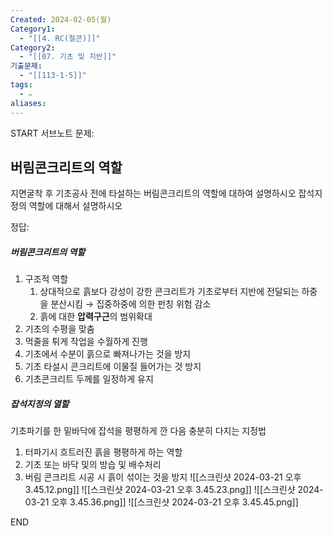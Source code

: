 ```yaml
---
Created: 2024-02-05(월)
Category1:
  - "[[4. RC(철콘)]]"
Category2:
  - "[[07. 기초 및 지반]]"
기출문제:
  - "[[113-1-5]]"
tags:
  - ✏️
aliases: 
---
```

START
서브노트
문제:  
## 버림콘크리트의 역할 
지면굴착 후 기초공사 전에 타설하는 버림콘크리트의 역할에 대하여 설명하시오
잡석지정의 역할에 대해서 설명하시오

정답: 

##### 버림콘크리트의 역할
1. 구조적 역할
    1. 상대적으로 흙보다 강성이 강한 콘크리트가 기초로부터 지반에 전달되는 하중을 분산시킴
    → 집중하중에 의한 펀칭 위험 감소
    2. 흙에 대한 **압력구근**의 범위확대
1. 기초의 수평을 맞춤
2. 먹줄을 튀게 작업을 수월하게 진행
3. 기초에서 수분이 흙으로 빠져나가는 것을 방지
4. 기초 타설시 콘크리트에 이물질 들어가는 것 방지
5. 기초콘크리트 두께를 일정하게 유지
##### 잡석지정의 열할
기초파기를 한 밑바닥에 잡석을 평평하게 깐 다음 충분히 다지는 지정법
1. 터파기시 흐트러진 흙을 평평하게 하는 역할
2. 기초 또는 바닥 및의 방습 및 배수처리
3. 버림 콘크리트 시공 시 흙이 섞이는 것을 방지
 ![[스크린샷 2024-03-21 오후 3.45.12.png]]
![[스크린샷 2024-03-21 오후 3.45.23.png]]
![[스크린샷 2024-03-21 오후 3.45.36.png]]
![[스크린샷 2024-03-21 오후 3.45.45.png]]
<!--ID: 1687356618498-->
END